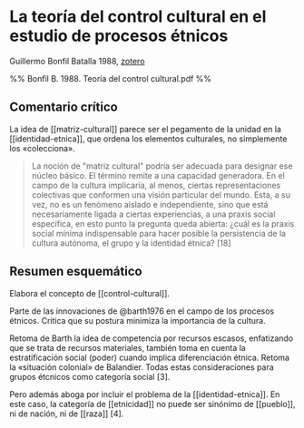 # La teoría del control cultural en el estudio de procesos étnicos
Guillermo Bonfil Batalla 1988, [zotero](zotero://select/items/@bonfil1988)

%% Bonfil B. 1988. Teoría del control cultural.pdf %%

## Comentario crítico

La idea de [[matriz-cultural]] parece ser el pegamento de la unidad en la [[identidad-etnica]], que ordena los elementos culturales, no simplemente los «colecciona».

> La noción de "matriz cultural" podría ser adecuada para designar ese núcleo básico. El término remite a una capacidad generadora. En el campo de la cultura implicaría, al menos, ciertas representaciones colectivas que conformen una visión particular del mundo. Esta, a su vez, no es un fenómeno aislado e independiente, sino que está necesariamente ligada a ciertas experiencias, a una praxis social especifica, en esto punto la pregunta queda abierta: ¿cuál es la praxis social mínima indispensable para hacer posible la persistencia de la cultura autónoma, el grupo y la identidad étnica? [18]


## Resumen esquemático

Elabora el concepto de [[control-cultural]].

Parte de las innovaciones de @barth1976 en el campo de los procesos étnicos. Critica que su postura minimiza la importancia de la cultura.

Retoma de Barth la idea de competencia por recursos escasos, enfatizando que se trata de recursos materiales, también toma en cuenta la estratificación social (poder) cuando implica diferenciación étnica. Retoma la «situación colonial» de Balandier. Todas estas consideraciones para grupos étcnicos como categoría social [3].

Pero además aboga por incluir el problema de la [[identidad-etnica]]. En este caso, la categoría de [[etnicidad]] no puede ser sinónimo de [[pueblo]], ni de nación, ni de [[raza]] [4].